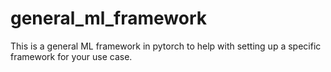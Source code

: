 # general_ml_framework

This is a general ML framework in pytorch to help with setting up a specific framework for your use case.

